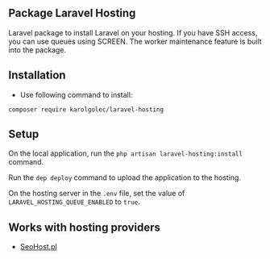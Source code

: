 ## Package Laravel Hosting

Laravel package to install Laravel on your hosting. If you have SSH access,
you can use queues using SCREEN. The worker maintenance feature is built into the package.

## Installation

- Use following command to install:

```
composer require karolgolec/laravel-hosting
```

## Setup

On the local application, run the `php artisan laravel-hosting:install` command.

Run the `dep deploy` command to upload the application to the hosting.

On the hosting server in the `.env` file, set the value of `LARAVEL_HOSTING_QUEUE_ENABLED` to `true`.

## Works with hosting providers
- [SeoHost.pl](https://seohost.pl/?ref=49482)
